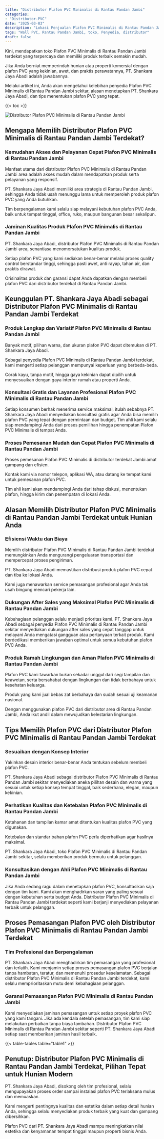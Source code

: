 ```yaml
---
title: "Distributor Plafon PVC Minimalis di Rantau Pandan Jambi"
categories: 
- "Distributor-PVC"
date: "2025-03-03"
description: "Lokasi Penjualan Plafon PVC Minimalis di Rantau Pandan Jambi bagi tempat tinggal, office, serta toko. Material berkualitas, variasi motif, pilihan warna modern, dengan jasa instalasi ditangani oleh tim profesional dan kepastian resmi!|Jasa penyediaan Plafon PVC Minimalis di Rantau Pandan Jambi bagi kebutuhan tempat tinggal, perkantoran, atau ritel, dengan produk terbaik dan pemasangan oleh teknisi profesional serta garansi resmi.|Alternatif Plafon PVC Minimalis di Rantau Pandan Jambi yang terbukti bagi hunian, perkantoran, dan toko, bersama panel terbaik dan pemasangan oleh tenaga ahli profesional serta jaminan resmi.|Penjualan Plafon PVC Minimalis di Rantau Pandan Jambi untuk tempat tinggal, kantor, serta ritel, dengan material unggulan dan pemasangan ditangani oleh teknisi profesional, disertai beserta garansi resmi.}"
tags: "Wall PVC, Rantau Pandan Jambi, toko, Penyedia, distributor"
draft: false
---
```


Kini, mendapatkan toko Plafon PVC Minimalis di Rantau Pandan Jambi terdekat yang terpercaya dan memiliki produk terbaik semakin mudah.

Jika Anda berniat memperindah hunian atau properti komersial dengan plafon PVC yang kekinian, awet, dan praktis perawatannya, PT. Shankara Jaya Abadi adalah jawabannya.

Melalui artikel ini, Anda akan mengetahui kelebihan penyedia Plafon PVC Minimalis di Rantau Pandan Jambi sekitar, alasan menetapkan PT. Shankara Jaya Abadi, dan tips menentukan plafon PVC yang tepat.

{{< toc >}}

![Distributor Plafon PVC Minimalis di Rantau Pandan Jambi](/images/Distributor-PVC/Distributor-Plafon-PVC-Minimalis-di-Rantau-Pandan-Jambi.png)


## Mengapa Memilih Distributor Plafon PVC Minimalis di Rantau Pandan Jambi Terdekat?

### Kemudahan Akses dan Pelayanan Cepat Plafon PVC Minimalis di Rantau Pandan Jambi

Manfaat utama dari distributor Plafon PVC Minimalis di Rantau Pandan Jambi area adalah akses mudah dalam mendapatkan produk serta pelayanan yang responsif.

PT. Shankara Jaya Abadi memiliki area strategis di Rantau Pandan Jambi, sehingga Anda tidak usah menunggu lama untuk memperoleh produk plafon PVC yang Anda butuhkan.

Tim berpengalaman kami selalu siap melayani kebutuhan plafon PVC Anda, baik untuk tempat tinggal, office, ruko, maupun bangunan besar sekalipun.

### Jaminan Kualitas Produk Plafon PVC Minimalis di Rantau Pandan Jambi

PT. Shankara Jaya Abadi, distributor Plafon PVC Minimalis di Rantau Pandan Jambi area, senantiasa menomorsatukan kualitas produk.

Setiap plafon PVC yang kami sediakan benar-benar melalui proses quality control berstandar tinggi, sehingga pasti awet, anti rayap, tahan air, dan praktis dirawat.

Orisinalitas produk dan garansi dapat Anda dapatkan dengan membeli plafon PVC dari distributor terdekat di Rantau Pandan Jambi.

## Keunggulan PT. Shankara Jaya Abadi sebagai Distributor Plafon PVC Minimalis di Rantau Pandan Jambi Terdekat

### Produk Lengkap dan Variatif Plafon PVC Minimalis di Rantau Pandan Jambi

Banyak motif, pilihan warna, dan ukuran plafon PVC dapat ditemukan di PT. Shankara Jaya Abadi.

Sebagai penyedia Plafon PVC Minimalis di Rantau Pandan Jambi terdekat, kami mengerti setiap pelanggan mempunyai keperluan yang berbeda-beda.

Corak kayu, tanpa motif, hingga gaya kekinian dapat dipilih untuk menyesuaikan dengan gaya interior rumah atau properti Anda.

### Konsultasi Gratis dan Layanan Profesional Plafon PVC Minimalis di Rantau Pandan Jambi

Setiap konsumen berhak menerima service maksimal, itulah sebabnya PT. Shankara Jaya Abadi menyediakan konsultasi gratis agar Anda bisa memilih plafon PVC yang tepat dengan permintaan dan budget. Tim ahli kami selalu siap mendampingi Anda dari proses pemilihan hingga penempatan Plafon PVC Minimalis di tempat Anda.

### Proses Pemesanan Mudah dan Cepat Plafon PVC Minimalis di Rantau Pandan Jambi

Proses pemesanan Plafon PVC Minimalis di distributor terdekat Jambi amat gampang dan efisien.

Kontak kami via nomor telepon, aplikasi WA, atau datang ke tempat kami untuk pemesanan plafon PVC.

Tim ahli kami akan mendampingi Anda dari tahap diskusi, menentukan plafon, hingga kirim dan penempatan di lokasi Anda.

## Alasan Memilih Distributor Plafon PVC Minimalis di Rantau Pandan Jambi Terdekat untuk Hunian Anda

### Efisiensi Waktu dan Biaya

Memilih distributor Plafon PVC Minimalis di Rantau Pandan Jambi terdekat memungkinkan Anda mengurangi pengeluaran transportasi dan mempercepat proses pengiriman.

PT. Shankara Jaya Abadi memastikan distribusi produk plafon PVC cepat dan tiba ke lokasi Anda.

Kami juga menawarkan service pemasangan profesional agar Anda tak usah bingung mencari pekerja lain.

### Dukungan After Sales yang Maksimal Plafon PVC Minimalis di Rantau Pandan Jambi

Kebahagiaan pelanggan selalu menjadi prioritas kami. PT. Shankara Jaya Abadi sebagai penyedia Plafon PVC Minimalis di Rantau Pandan Jambi sekitar menyediakan dukungan after sales yang cepat tanggap untuk melayani Anda mengatasi gangguan atau pertanyaan terkait produk. Kami berdedikasi memberikan jawaban optimal untuk semua kebutuhan plafon PVC Anda.

### Produk Ramah Lingkungan dan Aman Plafon PVC Minimalis di Rantau Pandan Jambi

Plafon PVC kami tawarkan bukan sekadar unggul dari segi tampilan dan keawetan, serta bersahabat dengan lingkungan dan tidak berbahaya untuk kesehatan keluarga.

Produk yang kami jual bebas zat berbahaya dan sudah sesuai uji keamanan nasional.

Dengan menggunakan plafon PVC dari distributor area di Rantau Pandan Jambi, Anda ikut andil dalam mewujudkan kelestarian lingkungan.

## Tips Memilih Plafon PVC dari Distributor Plafon PVC Minimalis di Rantau Pandan Jambi Terdekat

### Sesuaikan dengan Konsep Interior

Yakinkan desain interior benar-benar Anda tentukan sebelum membeli plafon PVC.

PT. Shankara Jaya Abadi sebagai distributor Plafon PVC Minimalis di Rantau Pandan Jambi sekitar menyediakan aneka pilihan desain dan warna yang sesuai untuk setiap konsep tempat tinggal, baik sederhana, elegan, maupun kekinian.

### Perhatikan Kualitas dan Ketebalan Plafon PVC Minimalis di Rantau Pandan Jambi

Ketahanan dan tampilan kamar amat ditentukan kualitas plafon PVC yang digunakan.

Ketebalan dan standar bahan plafon PVC perlu diperhatikan agar hasilnya maksimal.

PT. Shankara Jaya Abadi, toko Plafon PVC Minimalis di Rantau Pandan Jambi sekitar, selalu memberikan produk bermutu untuk pelanggan.

### Konsultasikan dengan Ahli Plafon PVC Minimalis di Rantau Pandan Jambi

Jika Anda sedang ragu dalam menetapkan plafon PVC, konsultasikan saja dengan tim kami. Kami akan menghadirkan saran yang paling sesuai dengan kebutuhan serta budget Anda. Distributor Plafon PVC Minimalis di Rantau Pandan Jambi terdekat seperti kami berjanji menyediakan pelayanan terbaik untuk pelanggan.

## Proses Pemasangan Plafon PVC oleh Distributor Plafon PVC Minimalis di Rantau Pandan Jambi Terdekat

### Tim Profesional dan Berpengalaman

PT. Shankara Jaya Abadi menghadirkan tim pemasangan yang profesional dan terlatih. Kami menjamin setiap proses pemasangan plafon PVC berjalan tanpa hambatan, teratur, dan memenuhi prosedur keselamatan. Sebagai distributor Plafon PVC Minimalis di Rantau Pandan Jambi terdekat, kami selalu memprioritaskan mutu demi kebahagiaan pelanggan.

### Garansi Pemasangan Plafon PVC Minimalis di Rantau Pandan Jambi

Kami menyediakan jaminan pemasangan untuk setiap proyek plafon PVC yang kami tangani. Jika ada kendala setelah pemasangan, tim kami siap melakukan perbaikan tanpa biaya tambahan. Distributor Plafon PVC Minimalis di Rantau Pandan Jambi sekitar seperti PT. Shankara Jaya Abadi setiap saat memberikan jaminan hasil terbaik.

{{< table-tables table="table1" >}}

## Penutup: Distributor Plafon PVC Minimalis di Rantau Pandan Jambi Terdekat, Pilihan Tepat untuk Hunian Modern

PT. Shankara Jaya Abadi, disokong oleh tim profesional, selalu mengupayakan proses order sampai instalasi plafon PVC terlaksana mulus dan memuaskan.

Kami mengerti pentingnya kualitas dan estetika dalam setiap detail hunian Anda, sehingga selalu menyediakan produk terbaik yang kuat dan gampang dibersihkan.

Plafon PVC dari PT. Shankara Jaya Abadi mampu meningkatkan nilai estetika dan kenyamanan tempat tinggal maupun properti bisnis Anda.